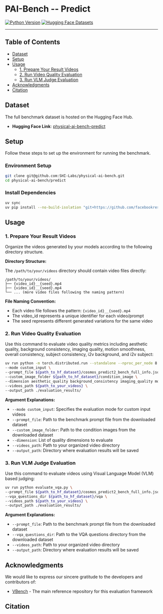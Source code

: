 # PAI-Bench -- Predict

[![Python Version](https://img.shields.io/badge/Python-3.10-blue.svg)](https://www.python.org/downloads/release/python-3100/)
[![Hugging Face Datasets](https://img.shields.io/badge/%F0%9F%A4%97%20Hugging%20Face-Datasets-orange)](https://huggingface.co/datasets/shi-labs/physical-ai-bench-predict)

---

## Table of Contents

- [Dataset](#dataset)
- [Setup](#setup)
- [Usage](#usage)
  - [1. Prepare Your Result Videos](#1-prepare-your-result-videos)
  - [2. Run Video Quality Evaluation](#2-run-video-quality-evaluation)
  - [3. Run VLM Judge Evaluation](#3-run-vlm-judge-evaluation)
- [Acknowledgments](#acknowledgments)
- [Citation](#citation)

## Dataset

The full benchmark dataset is hosted on the Hugging Face Hub.

- **Hugging Face Link**: [physical-ai-bench-predict](https://huggingface.co/datasets/shi-labs/physical-ai-bench-predict)

## Setup

Follow these steps to set up the environment for running the benchmark.

### Environment Setup

```bash
git clone git@github.com:SHI-Labs/physical-ai-bench.git
cd physical-ai-bench/predict
```

### Install Dependencies

```bash
uv sync
uv pip install --no-build-isolation "git+https://github.com/facebookresearch/detectron2.git"
```

## Usage

### 1. Prepare Your Result Videos

Organize the videos generated by your models according to the following directory structure.

**Directory Structure:**

The `/path/to/your/videos` directory should contain video files directly:

```text
/path/to/your/videos/
├── {video_id}__{seed}.mp4
├── {video_id}__{seed}.mp4
└── ... (more video files following the naming pattern)
```

**File Naming Convention:**

- Each video file follows the pattern: `{video_id}__{seed}.mp4`
- The video_id represents a unique identifier for each video/prompt
- The seed represents different generated variations for the same video

### 2. Run Video Quality Evaluation

Use this command to evaluate video quality metrics including aesthetic quality, background consistency, imaging quality, motion smoothness, overall consistency, subject consistency, i2v background, and i2v subject:

```bash
uv run python -m torch.distributed.run --standalone --nproc_per_node 8 evaluate.py \
--mode custom_input \
--prompt_file ${path_to_hf_dataset}/cosmos_predict2_bench_full_info.json \
--custom_image_folder ${path_to_hf_dataset}/condition_image \
--dimension aesthetic_quality background_consistency imaging_quality motion_smoothness overall_consistency subject_consistency i2v_background i2v_subject \
--videos_path ${path_to_your_videos} \
--output_path ./evaluation_results/
```

**Argument Explanations:**

- `--mode custom_input`: Specifies the evaluation mode for custom input videos
- `--prompt_file`: Path to the benchmark prompt file from the downloaded dataset
- `--custom_image_folder`: Path to the condition images from the downloaded dataset
- `--dimension`: List of quality dimensions to evaluate
- `--videos_path`: Path to your organized video directory
- `--output_path`: Directory where evaluation results will be saved

### 3. Run VLM Judge Evaluation

Use this command to evaluate videos using Visual Language Model (VLM) based judging:

```bash
uv run python evaluate_vqa.py \
--prompt_file ${path_to_hf_dataset}/cosmos_predict2_bench_full_info.json \
--vqa_questions_dir ${path_to_hf_dataset}/vqa \
--videos_path ${path_to_your_videos} \
--output_path ./evaluation_results/
```

**Argument Explanations:**

- `--prompt_file`: Path to the benchmark prompt file from the downloaded dataset
- `--vqa_questions_dir`: Path to the VQA questions directory from the downloaded dataset
- `--videos_path`: Path to your organized video directory
- `--output_path`: Directory where evaluation results will be saved

## Acknowledgments

We would like to express our sincere gratitude to the developers and contributors of:

- [VBench](https://github.com/Vchitect/VBench) - The main reference repository for this evaluation framework

## Citation
